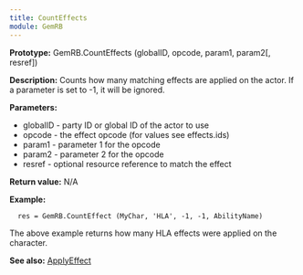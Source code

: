 ```yaml
---
title: CountEffects
module: GemRB
---
```


**Prototype:** GemRB.CountEffects (globalID, opcode, param1, param2[, resref])

**Description:** Counts how many matching effects are applied on the actor. 
If a parameter is set to -1, it will be ignored.

**Parameters:**
  * globalID - party ID or global ID of the actor to use
  * opcode   - the effect opcode (for values see effects.ids)
  * param1   - parameter 1 for the opcode
  * param2   - parameter 2 for the opcode
  * resref   - optional resource reference to match the effect

**Return value:** N/A

**Example:**

      res = GemRB.CountEffect (MyChar, 'HLA', -1, -1, AbilityName)

The above example returns how many HLA effects were applied on the character.

**See also:** [ApplyEffect](ApplyEffect.md)
